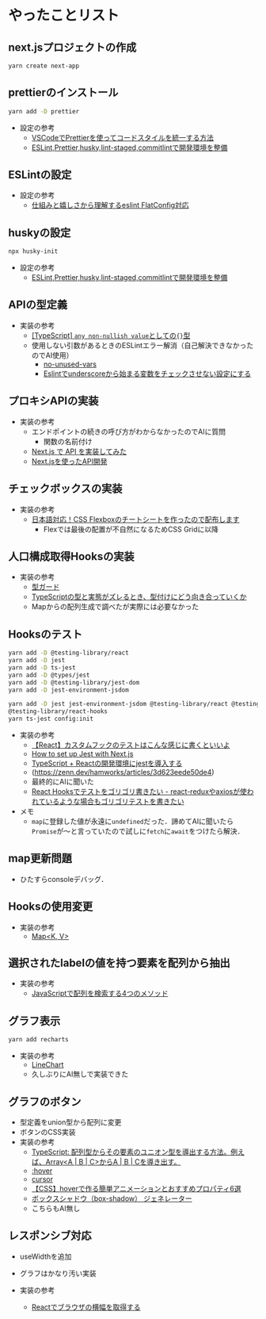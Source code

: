 # やったことリスト

## next.jsプロジェクトの作成

```bash
yarn create next-app
```

## prettierのインストール

```bash
yarn add -D prettier
```

- 設定の参考
  - [VSCodeでPrettierを使ってコードスタイルを統一する方法](https://liginc.co.jp/649627)
  - [ESLint,Prettier,husky,lint-staged,commitlintで開発環境を整備](https://zenn.dev/hayato94087/articles/f5e02dc3dadb58)

## ESLintの設定

- 設定の参考
  - [仕組みと嬉しさから理解するeslint FlatConfig対応](https://zenn.dev/cybozu_frontend/articles/about-eslint-flat-config)

## huskyの設定

```bash
npx husky-init
```

- 設定の参考
  - [ESLint,Prettier,husky,lint-staged,commitlintで開発環境を整備](https://zenn.dev/hayato94087/articles/f5e02dc3dadb58)

## APIの型定義

- 実装の参考
  - [[TypeScript] `any non-nullish value`としての`{}`型](https://qiita.com/sugoroku_y/items/09aace6a17a6b36dfee6)
  - 使用しない引数があるときのESLintエラー解消（自己解決できなかったのでAI使用）
    - [no-unused-vars](https://eslint.org/docs/latest/rules/no-unused-vars)
    - [Eslintでunderscoreから始まる変数をチェックさせない設定にする](https://shotat.hateblo.jp/entry/2016/10/26/000912)

## プロキシAPIの実装

- 実装の参考
  - エンドポイントの続きの呼び方がわからなかったのでAIに質問
    - 関数の名前付け
  - [Next.js で API を実装してみた](https://zenn.dev/yumemi_inc/articles/nextjs-rest-api)
  - [Next.jsを使ったAPI開発](https://qiita.com/hukuryo/items/56a516d6252326c8e2cf)

## チェックボックスの実装

- 実装の参考
  - [日本語対応！CSS Flexboxのチートシートを作ったので配布します](https://www.webcreatorbox.com/blog/css-flexbox-cheat-sheet)
    - Flexでは最後の配置が不自然になるためCSS Gridに以降

## 人口構成取得Hooksの実装

- 実装の参考
  - [型ガード](https://typescript-jp.gitbook.io/deep-dive/type-system/typeguard)
  - [TypeScriptの型と実態がズレるとき、型付けにどう向き合っていくか](https://zenn.dev/mybest_dev/articles/82ef8c34dfd1b7)
  - Mapからの配列生成で調べたが実際には必要なかった

## Hooksのテスト

```bash
yarn add -D @testing-library/react
yarn add -D jest
yarn add -D ts-jest
yarn add -D @types/jest
yarn add -D @testing-library/jest-dom
yarn add -D jest-environment-jsdom

yarn add -D jest jest-environment-jsdom @testing-library/react @testing-library/dom @testing-library/jest-dom ts-node @types/jest
@testing-library/react-hooks
yarn ts-jest config:init
```

- 実装の参考
  - [【React】カスタムフックのテストはこんな感じに書くといいよ](https://qiita.com/anneau/items/c3a1779ba228b23d0956)
  - [How to set up Jest with Next.js](https://nextjs.org/docs/pages/guides/testing/jest)
  - [TypeScript + Reactの開発環境にjestを導入する](https://zenn.dev/monkutarekun/articles/caa297e8a31a83)
  - (https://zenn.dev/hamworks/articles/3d623eede50de4)
  - 最終的にAIに聞いた
  - [React Hooksでテストをゴリゴリ書きたい - react-reduxやaxiosが使われているような場合もゴリゴリテストを書きたい](https://zenn.dev/bom_shibuya/articles/5c3ae7745c5e94)
- メモ
  - `map`に登録した値が永遠に`undefined`だった．諦めてAIに聞いたら`Promise`が～と言っていたので試しに`fetch`に`await`をつけたら解決．

## map更新問題

- ひたすらconsoleデバッグ．

## Hooksの使用変更

- 実装の参考
  - [Map<K, V>](https://typescriptbook.jp/reference/builtin-api/map)

## 選択されたlabelの値を持つ要素を配列から抽出

- 実装の参考
  - [JavaScriptで配列を検索する4つのメソッド](https://www.digitalocean.com/community/tutorials/js-array-search-methods-ja)

## グラフ表示

```bash
yarn add recharts
```

- 実装の参考
  - [LineChart](https://recharts.org/en-US/api/LineChart)
  - 久しぶりにAI無しで実装できた

## グラフのボタン

- 型定義をunion型から配列に変更
- ボタンのCSS実装
- 実装の参考
  - [TypeScript: 配列型からその要素のユニオン型を導出する方法。例えば、Array<A | B | C>からA | B | Cを導き出す。](https://qiita.com/suin/items/25588b2beba7a3fcce4f)
  - [:hover](https://developer.mozilla.org/ja/docs/Web/CSS/:hover)
  - [cursor](https://developer.mozilla.org/ja/docs/Web/CSS/cursor)
  - [【CSS】hoverで作る簡単アニメーションとおすすめプロパティ6選](https://blog.codecamp.jp/css-hover-6)
  - [ボックスシャドウ（box-shadow） ジェネレーター](https://front-end-tools.com/generateBoxshadow/)
  - こちらもAI無し

## レスポンシブ対応

- useWidthを追加
- グラフはかなり汚い実装

- 実装の参考
  - [Reactでブラウザの横幅を取得する](https://qiita.com/koji0705/items/b87601540c306290ca27)
